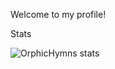 Welcome to my profile!

Stats

![OrphicHymns stats](https://github-readme-stats.vercel.app/api?username=OrphicHymns&show_icons=true&theme=synthwave)
